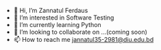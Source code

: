 - 👋 Hi, I’m Zannatul Ferdaus
- 👀 I’m interested in Software Testing
- 🌱 I’m currently learning Python
- 💞️ I’m looking to collaborate on ...(coming soon)
- 📫 How to reach me jannatul35-2981@diu.edu.bd

<!---
ZannatulFerdaus201/ZannatulFerdaus201 is a ✨ special ✨ repository because its `README.md` (this file) appears on your GitHub profile.
You can click the Preview link to take a look at your changes.
--->

